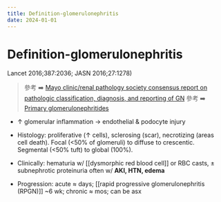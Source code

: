 ```yaml
---
title: Definition-glomerulonephritis
date: 2024-01-01
---
```


# Definition-glomerulonephritis

Lancet 2016;387:2036; JASN 2016;27:1278)

> 參考 ➡️ [Mayo clinic/renal pathology society consensus report on pathologic classification, diagnosis, and reporting of GN](https://jasn.asnjournals.org/content/27/5/1278.short)
> 參考 ➡️ [Primary glomerulonephritides](https://www.sciencedirect.com/science/article/pii/S0140673616002725)

- ↑ glomerular inflammation → endothelial & podocyte injury

- Histology: proliferative (↑ cells), sclerosing (scar), necrotizing (areas cell death). Focal (<50% of glomeruli) to diffuse to crescentic. Segmental (<50% tuft) to global (100%).

- Clinically: hematuria w/ [[dysmorphic red blood cell]] or RBC casts, ± subnephrotic proteinuria often w/ **AKI, HTN, edema**

- Progression: acute ≈ days; [[rapid progressive glomerulonephritis (RPGN)]] ~6 wk; chronic ≈ mos; can be asx
